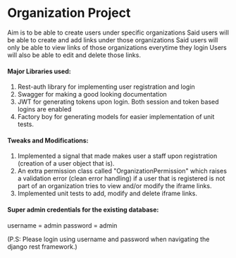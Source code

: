 # Organization Project

Aim is to be able to create users under specific organizations
Said users will be able to create and add links under those organizations
Said users will only be able to view links of those organizations everytime they login
Users will also be able to edit and delete those links.

#### Major Libraries used:
1. Rest-auth library for implementing user registration and login
2. Swagger for making a good looking documentation
3. JWT for generating tokens upon login. Both session and token based logins
are enabled
4. Factory boy for generating models for easier implementation of unit tests.


#### Tweaks and Modifications:
1. Implemented a signal that made makes user a staff upon registration (creation of a user object that is).
2. An extra permission class called "OrganizationPermission" which raises a validation error (clean error handling)
if a user that is registered is not part of an organization tries to view
and/or modify the iframe links.
3. Implemented unit tests to add, modify and delete iframe links.

#### Super admin credentials for the existing database:
username = admin
password = admin

(P.S: Please login using username and password when navigating the django rest framework.)
